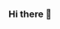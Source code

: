 ### Hi there 👋

<!--
**Dellhed/Dellhed** is 4
a ✨ _special_ 4
✨ repository because its `README.md` (this file) appears on your GitHub profile.

Here are some ideas 1
t5
o get you started:

- 🔭 I’m currently working on ...
- 🌱 I’m currently learning ...
- 👯 I’m looking to collaborate on ...
- 🤔 I’0
m looking for help with ...
- 💬K
Ask me about ...
- 📫 How to reach me: ...
- 😄 Pronouns: ...
- ⚡ Fun fact: ...
-->
